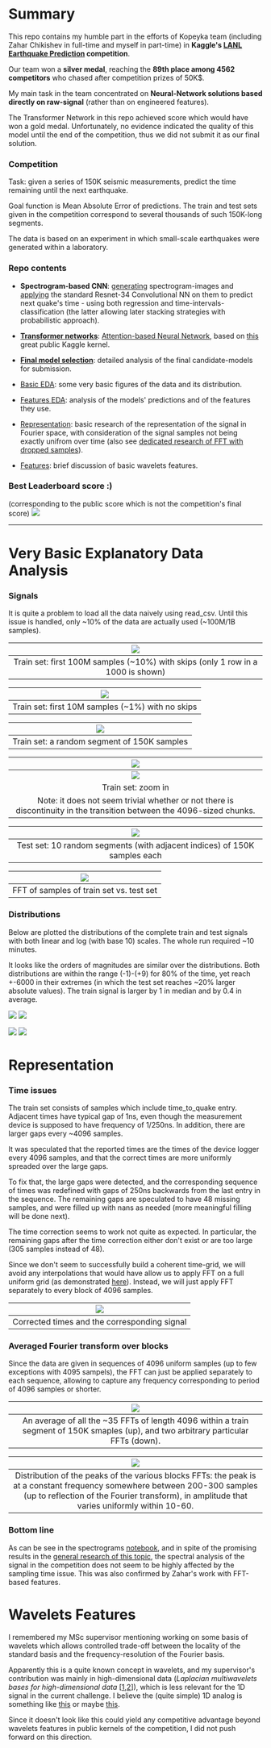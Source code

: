 # Summary
This repo contains my humble part in the efforts of Kopeyka team (including Zahar Chikishev in full-time and myself in part-time) in **Kaggle's [LANL Earthquake Prediction](https://www.kaggle.com/c/LANL-Earthquake-Prediction/overview) competition**.

Our team won a **silver medal**, reaching the **89th place among 4562 competitors** who chased after competition prizes of 50K$.

My main task in the team concentrated on **Neural-Network solutions based directly on raw-signal** (rather than on engineered features).

The Transformer Network in this repo achieved score which would have won a gold medal. Unfortunately, no evidence indicated the quality of this model until the end of the competition, thus we did not submit it as our final solution.

### Competition
Task: given a series of 150K seismic measurements, predict the time remaining until the next earthquake.

Goal function is Mean Absolute Error of predictions.
The train and test sets given in the competition correspond to several thousands of such 150K-long segments.

The data is based on an experiment in which small-scale earthquakes were generated within a laboratory.

### Repo contents

<!--ts-->

- **Spectrogram-based CNN**: [generating](https://www.kaggle.com/idog90/lanl-competition-why-do-spectrograms-fail) spectrogram-images and [applying](https://github.com/ido90/Earthquakes/blob/master/Spectrogram/NN_spects.ipynb) the standard Resnet-34 Convolutional NN on them to predict next quake's time - using both regression and time-intervals-classification (the latter allowing later stacking strategies with probabilistic approach).

- [**Transformer networks**](https://github.com/ido90/Earthquakes/blob/master/Transformer/transformer-network.ipynb): [Attention-based Neural Network](https://arxiv.org/abs/1706.03762), based on [this](https://www.kaggle.com/buchan/transformer-network-with-1d-cnn-feature-extraction) great public Kaggle kernel.

- [**Final model selection**](https://github.com/ido90/Earthquakes/blob/master/Features%20Analysis/final_models_analysis.ipynb): detailed analysis of the final candidate-models for submission.

- [Basic EDA](#very-basic-explanatory-data-analysis): some very basic figures of the data and its distribution.

- [Features EDA](https://github.com/ido90/Earthquakes/tree/master/Features%20Analysis): analysis of the models' predictions and of the features they use.

- [Representation](#representation): basic research of the representation of the signal in Fourier space, with consideration of the signal samples not being exactly unifrom over time (also see [dedicated research of FFT with dropped samples](https://github.com/ido90/SignalReconstruction)).

- [Features](#wavelets-features): brief discussion of basic wavelets features.

<!--te-->

### Best Leaderboard score :)
(corresponding to the public score which is not the competition's final score)
![](https://github.com/ido90/Earthquakes/blob/master/Best%20Leaderboard%20Score.png)

__________________________

# Very Basic Explanatory Data Analysis

### Signals
It is quite a problem to load all the data naively using read_csv.
Until this issue is handled, only ~10% of the data are actually used (~100M/1B samples).

|![](https://github.com/ido90/Earthquakes/blob/master/Output/Signal%20description/train_100M_samples_low_resolution_interactive.png)|
|:--:|
| Train set: first 100M samples (~10%) with skips (only 1 row in a 1000 is shown) |

|![](https://github.com/ido90/Earthquakes/blob/master/Output/Signal%20description/train_10M_samples_interactive.png)|
|:--:|
| Train set: first 10M samples (~1%) with no skips |

|![](https://github.com/ido90/Earthquakes/blob/master/Output/Signal%20description/train_150K_samples_interactive.png)|
|:--:|
| Train set: a random segment of 150K samples |

|![](https://github.com/ido90/Earthquakes/blob/master/Output/Signal%20description/train_150K_samples_interactive_zoom_calm.png)|
|:--:|
|![](https://github.com/ido90/Earthquakes/blob/master/Output/Signal%20description/train_150K_samples_interactive_zoom_calm.png)|
| Train set: zoom in |
| Note: it does not seem trivial whether or not there is discontinuity in the transition between the 4096-sized chunks. |

|![](https://github.com/ido90/Earthquakes/blob/master/Output/Signal%20description/test_10_segments.png)|
|:--:|
| Test set: 10 random segments (with adjacent indices) of 150K samples each |

|![](https://github.com/ido90/Earthquakes/blob/master/Output/FFT/train_vs_test.png)|
|:--:|
| FFT of samples of train set vs. test set |

### Distributions
Below are plotted the distributions of the complete train and test signals with both linear and log (with base 10) scales.
The whole run required ~10 minutes.

It looks like the orders of magnitudes are similar over the distributions.
Both distributions are within the range (-1)-(+9) for 80% of the time, yet reach +-6000 in their extremes (in which the test set reaches ~20% larger absolute values).
The train signal is larger by 1 in median and by 0.4 in average.

![](https://github.com/ido90/Earthquakes/blob/master/Output/Signal%20description/quantile_plots.png)
![](https://github.com/ido90/Earthquakes/blob/master/Output/Signal%20description/quantile_plots_log.png)

![](https://github.com/ido90/Earthquakes/blob/master/Output/Signal%20description/qqplot.png)
![](https://github.com/ido90/Earthquakes/blob/master/Output/Signal%20description/qqplot_log.png)


# Representation

### Time issues
The train set consists of samples which include time_to_quake entry.
Adjacent times have typical gap of 1ns, even though the measurement device is supposed to have frequency of 1/250ns.
In addition, there are larger gaps every ~4096 samples.

It was speculated that the reported times are the times of the device logger every 4096 samples, and that the correct times are more uniformly spreaded over the large gaps.

To fix that, the large gaps were detected, and the corresponding sequence of times was redefined with gaps of 250ns backwards from the last entry in the sequence.
The remaining gaps are speculated to have 48 missing samples, and were filled up with nans as needed (more meaningful filling will be done next).

The time correction seems to work not quite as expected.
In particular, the remaining gaps after the time correction either don't exist or are too large (305 samples instead of 48).

Since we don't seem to successfully build a coherent time-grid, we will avoid any interpolations that would have allow us to apply FFT on a full uniform grid (as demonstrated [here](https://github.com/ido90/SignalReconstruction)).
Instead, we will just apply FFT separately to every block of 4096 samples.

|![](https://github.com/ido90/Earthquakes/blob/master/Output/FFT/time_correction.png)|
|:--:|
| Corrected times and the corresponding signal |

### Averaged Fourier transform over blocks

Since the data are given in sequences of 4096 uniform samples (up to few exceptions with 4095 sampels), the FFT can just be applied separately to each sequence, allowing to capture any frequency corresponding to period of 4096 samples or shorter.

|![](https://github.com/ido90/Earthquakes/blob/master/Output/FFT/train_averaged_fft.png)|
|:--:|
| An average of all the ~35 FFTs of length 4096 within a train segment of 150K smaples (up), and two arbitrary particular FFTs (down). |

|![](https://github.com/ido90/Earthquakes/blob/master/Output/FFT/train_blocks_fft_are_similar.png)|
|:--:|
| Distribution of the peaks of the various blocks FFTs: the peak is at a constant frequency somewhere between 200-300 samples (up to reflection of the Fourier transform), in amplitude that varies uniformly within 10-60. |

### Bottom line

As can be see in the spectrograms [notebook](https://github.com/ido90/Earthquakes/blob/master/Spectrogram/Spectrogram_librosa.ipynb), and in spite of the promising results in the [general research of this topic](https://github.com/ido90/SignalReconstruction), the spectral analysis of the signal in the competition does not seem to be highly affected by the sampling time issue. This was also confirmed by Zahar's work with FFT-based features.


# Wavelets Features

I remembered my MSc supervisor mentioning working on some basis of wavelets which allows controlled trade-off between the locality of the standard basis and the frequency-resolution of the Fourier basis.

Apparently this is a quite known concept in wavelets, and my supervisor's contribution was mainly in high-dimensional data (*Laplacian multiwavelets bases for high-dimensional data* [[1](https://www.google.com/url?q=https%3A%2F%2Fwww.sciencedirect.com%2Fscience%2Farticle%2Fpii%2FS1063520314000918&sa=D&usd=2&usg=AFQjCNGbyxScv1Zy46ae9FGYaMbVYpoMug),[2](https://www.google.com/url?q=http%3A%2F%2Fweb.math.princeton.edu%2F~nsharon%2FNir_Sharon_page%2FLMW.html&sa=D&usd=2&usg=AFQjCNGBs03Qq63koJrOeEfmDn2H6MaLHg)]), which is less relevant for the 1D signal in the current challenge.
I believe the (quite simple) 1D analog is something like [this](https://www.google.com/url?q=https%3A%2F%2Fen.wikipedia.org%2Fwiki%2FMexican_hat_wavelet&sa=D&usd=2&usg=AFQjCNEdfbbELq4OGJiRksgDZwbOEMAEjw) or maybe [this](https://www.google.com/url?q=https%3A%2F%2Fjournals.sagepub.com%2Fdoi%2Fabs%2F10.1177%2F1077546317707103%3FjournalCode%3Djvcb&sa=D&usd=2&usg=AFQjCNHUiuEJ70-_RbM8avSPBTFMQpHw-w).

Since it doesn't look like this could yield any competitive advantage beyond wavelets features in public kernels of the competition, I did not push forward on this direction.
